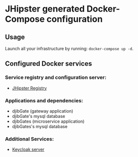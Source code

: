 # JHipster generated Docker-Compose configuration

## Usage

Launch all your infrastructure by running: `docker-compose up -d`.

## Configured Docker services

### Service registry and configuration server:

- [JHipster Registry](http://localhost:8761)

### Applications and dependencies:

- djibGate (gateway application)
- djibGate's mysql database
- djibGates (microservice application)
- djibGates's mysql database

### Additional Services:

- [Keycloak server](http://localhost:9080)
